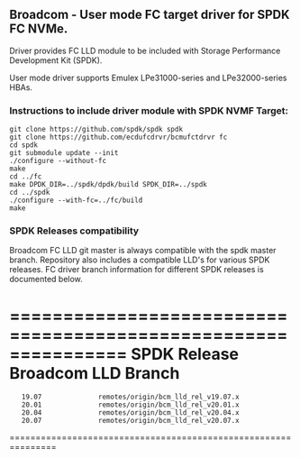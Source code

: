 ## Broadcom - User mode FC target driver for SPDK FC NVMe.

Driver provides FC LLD module to be included with Storage Performance Development Kit (SPDK).

User mode driver supports Emulex LPe31000-series and LPe32000-series HBAs.

### Instructions to include driver module with SPDK NVMF Target:

~~~{.sh}
git clone https://github.com/spdk/spdk spdk
git clone https://github.com/ecdufcdrvr/bcmufctdrvr fc
cd spdk
git submodule update --init
./configure --without-fc
make
cd ../fc
make DPDK_DIR=../spdk/dpdk/build SPDK_DIR=../spdk
cd ../spdk
./configure --with-fc=../fc/build
make
~~~

### SPDK Releases compatibility

Broadcom FC LLD git master is always compatible with the spdk master branch.
Repository also includes a compatible LLD's for various SPDK releases.
FC driver branch information for different SPDK releases is documented below.

===============================================================
    SPDK Release            Broadcom LLD Branch
===============================================================
       19.07              remotes/origin/bcm_lld_rel_v19.07.x
       20.01              remotes/origin/bcm_lld_rel_v20.01.x
       20.04              remotes/origin/bcm_lld_rel_v20.04.x
       20.07              remotes/origin/bcm_lld_rel_v20.07.x
===============================================================
